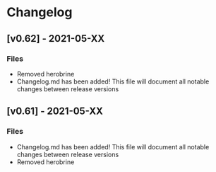 # Changelog

## [v0.62] -  2021-05-XX
### Files
- Removed herobrine
- Changelog.md has been added! This file will document all notable changes between release versions

## [v0.61] -  2021-05-XX
### Files
- Changelog.md has been added! This file will document all notable changes between release versions
- Removed herobrine